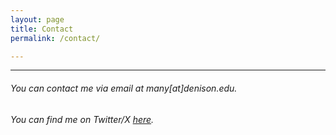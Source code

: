 ```yaml
---
layout: page
title: Contact
permalink: /contact/

---
```


---

###### You can contact me via email at many[at]denison.edu.
###### You can find me on Twitter/X [here](https://x.com/yaoman1324).



